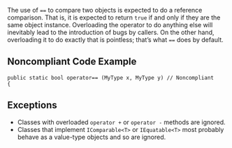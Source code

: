 The use of `==` to compare two objects is expected to do a reference comparison. That is, it is expected to return `true` if and only if they are the same object instance. Overloading the operator to do anything else will inevitably lead to the introduction of bugs by callers. On the other hand, overloading it to do exactly that is pointless; that’s what `==` does by default.
 
## Noncompliant Code Example

    public static bool operator== (MyType x, MyType y) // Noncompliant
    {

## Exceptions
 
- Classes with overloaded `operator +` or `operator -` methods are ignored.
- Classes that implement `IComparable<T>` or `IEquatable<T>` most probably behave as a value-type objects and
  so are ignored.